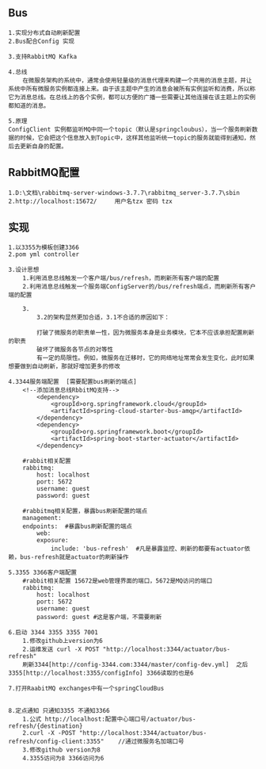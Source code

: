 ## Bus
    1.实现分布式自动刷新配置  
    2.Bus配合Config 实现

    3.支持RabbitMQ Kafka

    4.总线
        在微服务架构的系统中，通常会使用轻量级的消息代理来构建一个共用的消息主题，并让系统中所有微服务实例都连接上来。由于该主题中产生的消息会被所有实例监听和消费，所以称它为消息总线。在总线上的各个实例，都可以方便的广播一些需要让其他连接在该主题上的实例都知道的消息。
    
    5.原理
    ConfigClient 实例都监听MQ中同一个topic（默认是springcloubus），当一个服务刷新数据的时候，它会把这个信息放入到Topic中，这样其他监听统一topic的服务就能得到通知，然后去更新自身的配置。

## RabbitMQ配置

    1.D:\文档\rabbitmq-server-windows-3.7.7\rabbitmq_server-3.7.7\sbin
    2.http://localhost:15672/     用户名tzx 密码 tzx

## 实现

    1.以3355为模板创建3366
    2.pom yml controller
    
    3.设计思想
        1.利用消息总线触发一个客户端/bus/refresh，而刷新所有客户端的配置
        2.利用消息总线触发一个服务端ConfigServer的/bus/refresh端点，而刷新所有客户端的配置

        3.
            3.2的架构显然更加合适，3.1不合适的原因如下：

            打破了微服务的职责单一性，因为微服务本身是业务模块，它本不应该承担配置刷新的职责
            破坏了微服务各节点的对等性
            有一定的局限性。例如，微服务在迁移时，它的网络地址常常会发生变化，此时如果想要做到自动刷新，那就好增加更多的修改

    4.3344服务端配置  [需要配置bus刷新的端点]
        <!--添加消息总线RbbitMQ支持-->
            <dependency>
                <groupId>org.springframework.cloud</groupId>
                <artifactId>spring-cloud-starter-bus-amqp</artifactId>
            </dependency>
            <dependency>
                <groupId>org.springframework.boot</groupId>
                <artifactId>spring-boot-starter-actuator</artifactId>
            </dependency>

        #rabbit相关配置
        rabbitmq:
            host: localhost
            port: 5672  
            username: guest
            password: guest

        #rabbitmq相关配置，暴露bus刷新配置的端点
        management:
        endpoints:  #暴露bus刷新配置的端点
            web:
            exposure:
                include: 'bus-refresh'  #凡是暴露监控、刷新的都要有actuator依赖，bus-refresh就是actuator的刷新操作
    
    5.3355 3366客户端配置
        #rabbit相关配置 15672是web管理界面的端口，5672是MQ访问的端口
        rabbitmq:
            host: localhost
            port: 5672
            username: guest
            password: guest	#这是客户端，不需要刷新
    
    6.启动 3344 3355 3355 7001 
        1.修改github上version为6
        2.运维发送 curl -X POST "http://localhost:3344/actuator/bus-refresh" 
        刷新3344[http://config-3344.com:3344/master/config-dev.yml]  之后3355[http://localhost:3355/configInfo] 3366读取的也是6

    7.打开RaabitMQ exchanges中有一个springCloudBus 


    8.定点通知 只通知3355 不通知3366
        1.公式 http://localhost:配置中心端口号/actuator/bus-refresh/{destination}
        2.curl -X -POST "http://localhost:3344/actuator/bus-refresh/config-client:3355"    //通过微服务名加端口号
        3.修改github version为8 
        4.3355访问为8 3366访问为6
